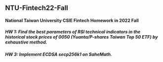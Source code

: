 ## NTU-Fintech22-Fall
#### National Taiwan University CSIE Fintech Homework in 2022 Fall
##### HW 1: Find the best parameters of RSI technical indicators in the historical stock prices of 0050 (Yuanta/P-shares Taiwan Top 50 ETF) by exhaustive method.
##### HW 3: Implement ECDSA secp256k1 on SaheMath.
